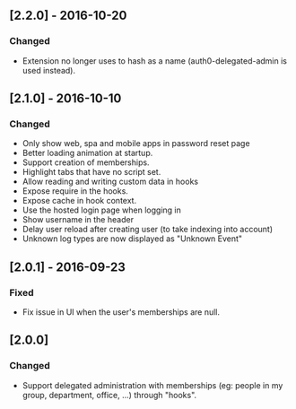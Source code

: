 ## [2.2.0] - 2016-10-20

### Changed

- Extension no longer uses to hash as a name (auth0-delegated-admin is used instead).

## [2.1.0] - 2016-10-10

### Changed

- Only show web, spa and mobile apps in password reset page
- Better loading animation at startup.
- Support creation of memberships.
- Highlight tabs that have no script set.
- Allow reading and writing custom data in hooks
- Expose require in the hooks.
- Expose cache in hook context.
- Use the hosted login page when logging in
- Show username in the header
- Delay user reload after creating user (to take indexing into account)
- Unknown log types are now displayed as "Unknown Event"

## [2.0.1] - 2016-09-23

### Fixed

- Fix issue in UI when the user's memberships are null.

## [2.0.0]

### Changed

- Support delegated administration with memberships (eg: people in my group, department, office, ...) through "hooks".

